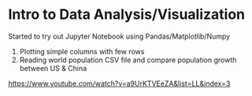 # Intro to Data Analysis/Visualization
Started to try out Jupyter Notebook using Pandas/Matplotlib/Numpy

1) Plotting simple columns with few rows
2) Reading world population CSV file and compare population growth between US & China

https://www.youtube.com/watch?v=a9UrKTVEeZA&list=LL&index=3
